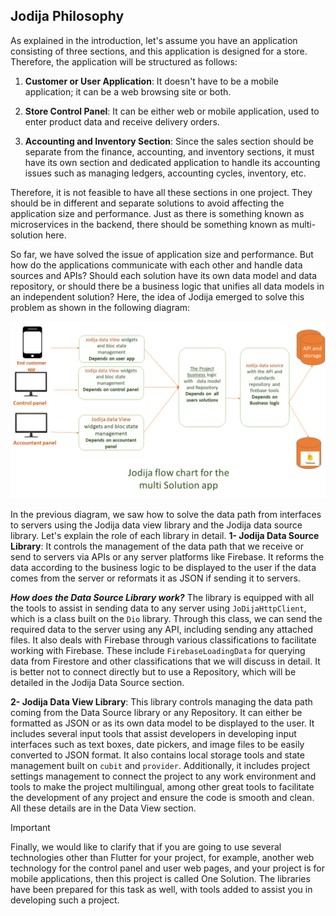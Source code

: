 ## Jodija Philosophy

As explained in the introduction, let's assume you have an application consisting of three sections, and this application is designed for a store. Therefore, the application will be structured as follows:

1. **Customer or User Application**: It doesn't have to be a mobile application; it can be a web browsing site or both.

2. **Store Control Panel**: It can be either web or mobile application, used to enter product data and receive delivery orders.

3. **Accounting and Inventory Section**: Since the sales section should be separate from the finance, accounting, and inventory sections, it must have its own section and dedicated application to handle its accounting issues such as managing ledgers, accounting cycles, inventory, etc.

Therefore, it is not feasible to have all these sections in one project. They should be in different and separate solutions to avoid affecting the application size and performance. Just as there is something known as microservices in the backend, there should be something known as multi-solution here.

So far, we have solved the issue of application size and performance. But how do the applications communicate with each other and handle data sources and APIs? Should each solution have its own data model and data repository, or should there be a business logic that unifies all data models in an independent solution?
Here, the idea of Jodija emerged to solve this problem as shown in the following diagram:

![Diagram](../../images/docs/flow_chart1.png)

In the previous diagram, we saw how to solve the data path from interfaces to servers using the Jodija data view library and the Jodija data source library. Let's explain the role of each library in detail.
**1- Jodija Data Source Library**: It controls the management of the data path that we receive or send to servers via APIs or any server platforms like Firebase. It reforms the data according to the business logic to be displayed to the user if the data comes from the server or reformats it as JSON if sending it to servers.

**_How does the Data Source Library work?_**
The library is equipped with all the tools to assist in sending data to any server using `JoDijaHttpClient`, which is a class built on the `Dio` library. Through this class, we can send the required data to the server using any API, including sending any attached files. It also deals with Firebase through various classifications to facilitate working with Firebase.
These include `FirebaseLoadingData` for querying data from Firestore and other classifications that we will discuss in detail. It is better not to connect directly but to use a Repository, which will be detailed in the Jodija Data Source section.

**2- Jodija Data View Library**: This library controls managing the data path coming from the Data Source library or any Repository. It can either be formatted as JSON or as its own data model to be displayed to the user. It includes several input tools that assist developers in developing input interfaces such as text boxes, date pickers, and image files to be easily converted to JSON format. It also contains local storage tools and state management built on `cubit` and `provider`. Additionally, it includes project settings management to connect the project to any work environment and tools to make the project multilingual, among other great tools to facilitate the development of any project and ensure the code is smooth and clean. All these details are in the Data View section.

> [!IMPORTANT]
> Finally, we would like to clarify that if you are going to use several technologies other than Flutter for your project, for example, another web technology for the control panel and user web pages, and your project is for mobile applications, then this project is called One Solution. The libraries have been prepared for this task as well, with tools added to assist you in developing such a project.

